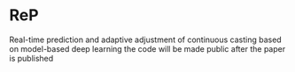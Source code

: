 # ReP
Real-time prediction and adaptive adjustment of continuous casting based on model-based deep learning
the code will be made public after the paper is published
